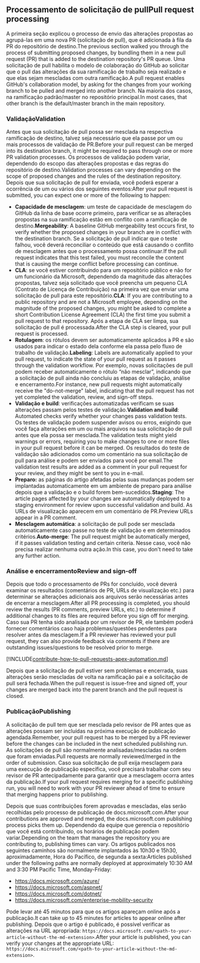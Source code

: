 ## <a name="pull-request-processing"></a><span data-ttu-id="7d252-101">Processamento de solicitação de pull</span><span class="sxs-lookup"><span data-stu-id="7d252-101">Pull request processing</span></span>

<span data-ttu-id="7d252-102">A primeira seção explicou o processo de envio das alterações propostas ao agrupá-las em uma nova PR (solicitação de pull), que é adicionada à fila da PR do repositório de destino.</span><span class="sxs-lookup"><span data-stu-id="7d252-102">The previous section walked you through the process of submitting proposed changes, by bundling them in a new pull request (PR) that is added to the destination repository's PR queue.</span></span> <span data-ttu-id="7d252-103">Uma solicitação de pull habilita o modelo de colaboração do GitHub ao solicitar que o pull das alterações da sua ramificação de trabalho seja realizado e que elas sejam mescladas com outra ramificação.</span><span class="sxs-lookup"><span data-stu-id="7d252-103">A pull request enables GitHub's collaboration model, by asking for the changes from your working branch to be pulled and merged into another branch.</span></span> <span data-ttu-id="7d252-104">Na maioria dos casos, na ramificação padrão/master no repositório principal.</span><span class="sxs-lookup"><span data-stu-id="7d252-104">In most cases, that other branch is the default/master branch in the main repository.</span></span>

### <a name="validation"></a><span data-ttu-id="7d252-105">Validação</span><span class="sxs-lookup"><span data-stu-id="7d252-105">Validation</span></span>

<span data-ttu-id="7d252-106">Antes que sua solicitação de pull possa ser mesclada na respectiva ramificação de destino, talvez seja necessário que ela passe por um ou mais processos de validação de PR.</span><span class="sxs-lookup"><span data-stu-id="7d252-106">Before your pull request can be merged into its destination branch, it might be required to pass through one or more PR validation processes.</span></span> <span data-ttu-id="7d252-107">Os processos de validação podem variar, dependendo do escopo das alterações propostas e das regras do repositório de destino.</span><span class="sxs-lookup"><span data-stu-id="7d252-107">Validation processes can vary depending on the scope of proposed changes and the rules of the destination repository.</span></span> <span data-ttu-id="7d252-108">Depois que sua solicitação de pull for enviada, você poderá esperar a ocorrência de um ou vários dos seguintes eventos:</span><span class="sxs-lookup"><span data-stu-id="7d252-108">After your pull request is submitted, you can expect one or more of the following to happen:</span></span>

- <span data-ttu-id="7d252-109">**Capacidade de mesclagem**: um teste de capacidade de mesclagem do GitHub da linha de base ocorre primeiro, para verificar se as alterações propostas na sua ramificação estão em conflito com a ramificação de destino.</span><span class="sxs-lookup"><span data-stu-id="7d252-109">**Mergeability**: A baseline GitHub mergeability test occurs first, to verify whether the proposed changes in your branch are in conflict with the destination branch.</span></span> <span data-ttu-id="7d252-110">Se a solicitação de pull indicar que o teste falhou, você deverá reconciliar o conteúdo que está causando o conflito de mesclagem antes que o processamento possa continuar.</span><span class="sxs-lookup"><span data-stu-id="7d252-110">If the pull request indicates that this test failed, you must reconcile the content that is causing the merge conflict before processing can continue.</span></span>
- <span data-ttu-id="7d252-111">**CLA**: se você estiver contribuindo para um repositório público e não for um funcionário da Microsoft, dependendo da magnitude das alterações propostas, talvez seja solicitado que você preencha um pequeno CLA (Contrato de Licença de Contribuição) na primeira vez que enviar uma solicitação de pull para este repositório.</span><span class="sxs-lookup"><span data-stu-id="7d252-111">**CLA**: If you are contributing to a public repository and are not a Microsoft employee, depending on the magnitude of the proposed changes, you might be asked to complete a short Contribution License Agreement (CLA) the first time you submit a pull request to that repository.</span></span> <span data-ttu-id="7d252-112">Após a etapa de CLA ser limpa, sua solicitação de pull é processada.</span><span class="sxs-lookup"><span data-stu-id="7d252-112">After the CLA step is cleared, your pull request is processed.</span></span>
- <span data-ttu-id="7d252-113">**Rotulagem**: os rótulos devem ser automaticamente aplicados à PR e são usados para indicar o estado dela conforme ela passa pelo fluxo de trabalho de validação.</span><span class="sxs-lookup"><span data-stu-id="7d252-113">**Labeling**: Labels are automatically applied to your pull request, to indicate the state of your pull request as it passes through the validation workflow.</span></span> <span data-ttu-id="7d252-114">Por exemplo, novas solicitações de pull podem receber automaticamente o rótulo “não mesclar”, indicando que a solicitação de pull ainda não concluiu as etapas de validação, análise e encerramento.</span><span class="sxs-lookup"><span data-stu-id="7d252-114">For instance, new pull requests might automatically receive the "do-not-merge" label, indicating that the pull request has not yet completed the validation, review, and sign-off steps.</span></span>
- <span data-ttu-id="7d252-115">**Validação e build**: verificações automatizadas verificam se suas alterações passam pelos testes de validação.</span><span class="sxs-lookup"><span data-stu-id="7d252-115">**Validation and build**: Automated checks verify whether your changes pass validation tests.</span></span> <span data-ttu-id="7d252-116">Os testes de validação podem suspender avisos ou erros, exigindo que você faça alterações em um ou mais arquivos na sua solicitação de pull antes que ela possa ser mesclada.</span><span class="sxs-lookup"><span data-stu-id="7d252-116">The validation tests might yield warnings or errors, requiring you to make changes to one or more files in your pull request before it can be merged.</span></span> <span data-ttu-id="7d252-117">Os resultados do teste de validação são adicionados como um comentário na sua solicitação de pull para análise e podem ser enviados para você por email.</span><span class="sxs-lookup"><span data-stu-id="7d252-117">The validation test results are added as a comment in your pull request for your review, and they might be sent to you in e-mail.</span></span>
- <span data-ttu-id="7d252-118">**Preparo:** as páginas do artigo afetadas pelas suas mudanças podem ser implantadas automaticamente em um ambiente de preparo para análise depois que a validação e o build forem bem-sucedidos.</span><span class="sxs-lookup"><span data-stu-id="7d252-118">**Staging**: The article pages affected by your changes are automatically deployed to a staging environment for review upon successful validation and build.</span></span> <span data-ttu-id="7d252-119">As URLs de visualização aparecem em um comentário de PR.</span><span class="sxs-lookup"><span data-stu-id="7d252-119">Preview URLs appear in a PR comment.</span></span>
- <span data-ttu-id="7d252-120">**Mesclagem automática**: a solicitação de pull pode ser mesclada automaticamente caso passe no teste de validação e em determinados critérios.</span><span class="sxs-lookup"><span data-stu-id="7d252-120">**Auto-merge**: The pull request might be automatically merged, if it passes validation testing and certain criteria.</span></span> <span data-ttu-id="7d252-121">Nesse caso, você não precisa realizar nenhuma outra ação.</span><span class="sxs-lookup"><span data-stu-id="7d252-121">In this case, you don't need to take any further action.</span></span>

### <a name="review-and-sign-off"></a><span data-ttu-id="7d252-122">Análise e encerramento</span><span class="sxs-lookup"><span data-stu-id="7d252-122">Review and sign-off</span></span>

<span data-ttu-id="7d252-123">Depois que todo o processamento de PRs for concluído, você deverá examinar os resultados (comentários de PR, URLs de visualização etc.) para determinar se alterações adicionais aos arquivos serão necessárias antes de encerrar a mesclagem.</span><span class="sxs-lookup"><span data-stu-id="7d252-123">After all PR processing is completed, you should review the results (PR comments, preview URLs, etc.) to determine if additional changes to its files are required before you sign off for merging.</span></span> <span data-ttu-id="7d252-124">Caso sua PR tenha sido analisada por um revisor de PR, ele também poderá fornecer comentários caso haja problemas/questões pendentes para resolver antes da mesclagem.</span><span class="sxs-lookup"><span data-stu-id="7d252-124">If a PR reviewer has reviewed your pull request, they can also provide feedback via comments if there are outstanding issues/questions to be resolved prior to merge.</span></span>

[!INCLUDE[contribute-how-to-pull-requests-apex-automation.md](contribute-how-to-pull-requests-apex-automation.md)]

<span data-ttu-id="7d252-125">Depois que a solicitação de pull estiver sem problemas e encerrada, suas alterações serão mescladas de volta na ramificação pai e a solicitação de pull será fechada.</span><span class="sxs-lookup"><span data-stu-id="7d252-125">When the pull request is issue-free and signed off, your changes are merged back into the parent branch and the pull request is closed.</span></span>

### <a name="publishing"></a><span data-ttu-id="7d252-126">Publicação</span><span class="sxs-lookup"><span data-stu-id="7d252-126">Publishing</span></span>

<span data-ttu-id="7d252-127">A solicitação de pull tem que ser mesclada pelo revisor de PR antes que as alterações possam ser incluídas na próxima execução de publicação agendada.</span><span class="sxs-lookup"><span data-stu-id="7d252-127">Remember, your pull request has to be merged by a PR reviewer before the changes can be included in the next scheduled publishing run.</span></span> <span data-ttu-id="7d252-128">As solicitações de pull são normalmente analisadas/mescladas na ordem que foram enviadas.</span><span class="sxs-lookup"><span data-stu-id="7d252-128">Pull requests are normally reviewed/merged in the order of submission.</span></span> <span data-ttu-id="7d252-129">Caso sua solicitação de pull exija mesclagem para uma execução de publicação específica, você precisará trabalhar com seu revisor de PR antecipadamente para garantir que a mesclagem ocorra antes da publicação.</span><span class="sxs-lookup"><span data-stu-id="7d252-129">If your pull request requires merging for a specific publishing run, you will need to work with your PR reviewer ahead of time to ensure that merging happens prior to publishing.</span></span>

<span data-ttu-id="7d252-130">Depois que suas contribuições forem aprovadas e mescladas, elas serão recolhidas pelo processo de publicação de docs.microsoft.com.</span><span class="sxs-lookup"><span data-stu-id="7d252-130">After your contributions are approved and merged, the docs.microsoft.com publishing process picks them up.</span></span> <span data-ttu-id="7d252-131">Dependendo da equipe que gerencia o repositório que você está contribuindo, os horários de publicação podem variar.</span><span class="sxs-lookup"><span data-stu-id="7d252-131">Depending on the team that manages the repository you are contributing to, publishing times can vary.</span></span> <span data-ttu-id="7d252-132">Os artigos publicados nos seguintes caminhos são normalmente implantados às 10h30 e 15h30, aproximadamente, Hora do Pacífico, de segunda a sexta:</span><span class="sxs-lookup"><span data-stu-id="7d252-132">Articles published under the following paths are normally deployed at approximately 10:30 AM and 3:30 PM Pacific Time, Monday-Friday:</span></span>

- https://docs.microsoft.com/azure/
- https://docs.microsoft.com/aspnet/
- https://docs.microsoft.com/dotnet/
- https://docs.microsoft.com/enterprise-mobility-security

<span data-ttu-id="7d252-133">Pode levar até 45 minutos para que os artigos apareçam online após a publicação.</span><span class="sxs-lookup"><span data-stu-id="7d252-133">It can take up to 45 minutes for articles to appear online after publishing.</span></span> <span data-ttu-id="7d252-134">Depois que o artigo é publicado, é possível verificar as alterações na URL apropriada: `https://docs.microsoft.com/<path-to-your-article-without-the-md-extension>`.</span><span class="sxs-lookup"><span data-stu-id="7d252-134">After your article is published, you can verify your changes at the appropriate URL: `https://docs.microsoft.com/<path-to-your-article-without-the-md-extension>`.</span></span>
